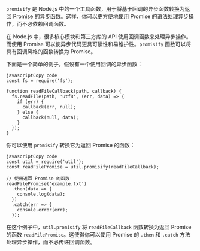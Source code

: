 `promisify` 是 Node.js 中的一个工具函数，用于将基于回调的异步函数转换为返回 Promise 的异步函数。这样，你可以更方便地使用 Promise 的语法处理异步操作，而不必依赖回调函数。

在 Node.js 中，很多核心模块和第三方库的 API 使用回调函数来处理异步操作。而使用 Promise 可以使异步代码更具可读性和易维护性。`promisify` 函数可以将具有回调风格的函数转换为 Promise。

下面是一个简单的例子，假设有一个使用回调的异步函数：

```
javascriptCopy code
const fs = require('fs');

function readFileCallback(path, callback) {
  fs.readFile(path, 'utf8', (err, data) => {
    if (err) {
      callback(err, null);
    } else {
      callback(null, data);
    }
  });
}

```

你可以使用 `promisify` 转换它为返回 Promise 的函数：

```
javascriptCopy code
const util = require('util');
const readFilePromise = util.promisify(readFileCallback);

// 使用返回 Promise 的函数
readFilePromise('example.txt')
  .then(data => {
    console.log(data);
  })
  .catch(err => {
    console.error(err);
  });

```

在这个例子中，`util.promisify` 将 `readFileCallback` 函数转换为返回 Promise 的函数 `readFilePromise`。这使得你可以使用 Promise 的 `.then` 和 `.catch` 方法处理异步操作，而不必传递回调函数。